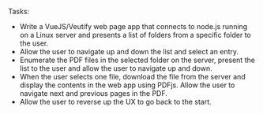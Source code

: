 Tasks: 
- Write a VueJS/Veutify web page app that connects to node.js running on a Linux server and presents a list of folders from a specific folder to the user.
- Allow the user to navigate up and down the list and select an entry. 
- Enumerate the PDF files in the selected folder on the server, present the list to the user and allow the user to navigate up and 
down. 
- When the user selects one file, download the file from the server and display the contents in the web app using PDFjs. Allow the user to navigate next and previous pages in the PDF. 
- Allow the user to reverse up the UX to go back to the start.
